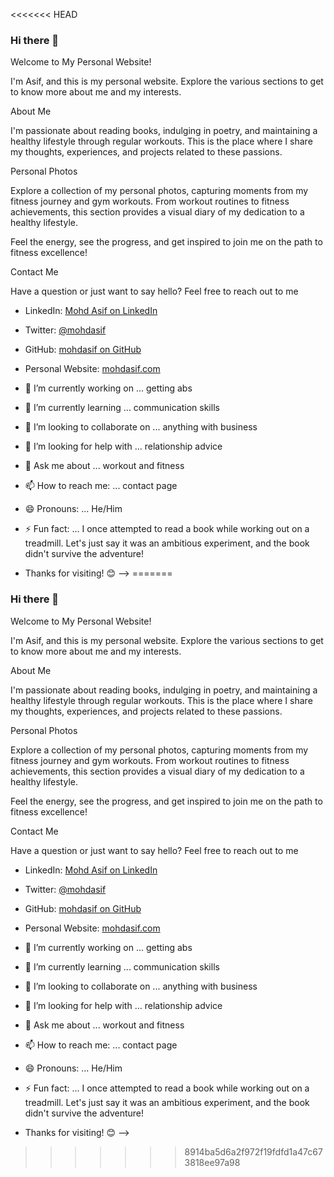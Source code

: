 <<<<<<< HEAD
### Hi there 👋
Welcome to My Personal Website!

I'm Asif, and this is my personal website. Explore the various sections to get to know more about me and my interests.

About Me

I'm passionate about reading books, indulging in poetry, and maintaining a healthy lifestyle through regular workouts. This is the place where I share my thoughts, experiences, and projects related to these passions.

Personal Photos

Explore a collection of my personal photos, capturing moments from my fitness journey and gym workouts. From workout routines to fitness achievements, this section provides a visual diary of my dedication to a healthy lifestyle.

Feel the energy, see the progress, and get inspired to join me on the path to fitness excellence!


Contact Me

Have a question or just want to say hello? Feel free to reach out to me

- LinkedIn: [Mohd Asif on LinkedIn](https://www.linkedin.com/in/mohdasif/)
- Twitter: [@mohdasif](https://twitter.com/mohdasif)
- GitHub: [mohdasif on GitHub](https://github.com/mohdasif)
- Personal Website: [mohdasif.com](https://mohdasif.com)

- 🔭 I’m currently working on ... getting abs
- 🌱 I’m currently learning ... communication skills
- 👯 I’m looking to collaborate on ... anything with business
- 🤔 I’m looking for help with ... relationship advice
- 💬 Ask me about ... workout and fitness
- 📫 How to reach me: ... contact page
- 😄 Pronouns: ... He/Him
- ⚡ Fun fact: ... I once attempted to read a book while working out on a treadmill. Let's just say it was an ambitious experiment, and the book didn't survive the adventure!

- Thanks for visiting! 😊
-->
=======
### Hi there 👋
Welcome to My Personal Website!

I'm Asif, and this is my personal website. Explore the various sections to get to know more about me and my interests.

About Me

I'm passionate about reading books, indulging in poetry, and maintaining a healthy lifestyle through regular workouts. This is the place where I share my thoughts, experiences, and projects related to these passions.

Personal Photos

Explore a collection of my personal photos, capturing moments from my fitness journey and gym workouts. From workout routines to fitness achievements, this section provides a visual diary of my dedication to a healthy lifestyle.

Feel the energy, see the progress, and get inspired to join me on the path to fitness excellence!


Contact Me

Have a question or just want to say hello? Feel free to reach out to me

- LinkedIn: [Mohd Asif on LinkedIn](https://www.linkedin.com/in/mohdasif/)
- Twitter: [@mohdasif](https://twitter.com/mohdasif)
- GitHub: [mohdasif on GitHub](https://github.com/mohdasif)
- Personal Website: [mohdasif.com](https://mohdasif.com)

- 🔭 I’m currently working on ... getting abs
- 🌱 I’m currently learning ... communication skills
- 👯 I’m looking to collaborate on ... anything with business
- 🤔 I’m looking for help with ... relationship advice
- 💬 Ask me about ... workout and fitness
- 📫 How to reach me: ... contact page
- 😄 Pronouns: ... He/Him
- ⚡ Fun fact: ... I once attempted to read a book while working out on a treadmill. Let's just say it was an ambitious experiment, and the book didn't survive the adventure!

- Thanks for visiting! 😊
-->
>>>>>>> 8914ba5d6a2f972f19fdfd1a47c673818ee97a98
